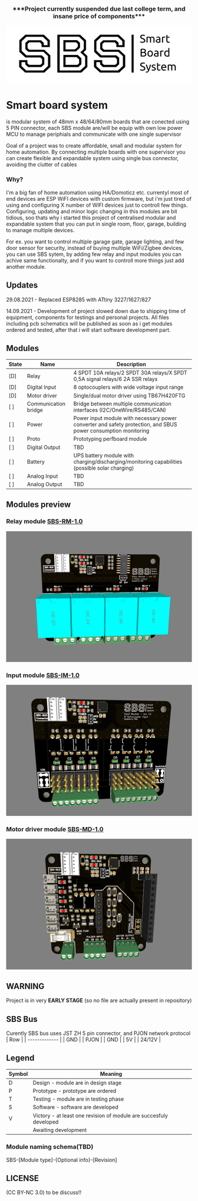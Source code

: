 
<h3 align="center">***Project currently suspended due last college term, and insane price of components***</h3>

<p align="center">
<img src="./sbs-logo.png">
</p>

# Smart board system 
is modular system of 48mm x 48/64/80mm boards that are conected using 5 PIN connector, each SBS module are/will be equip with own low power MCU to manage periphials and communicate with one single supervisor

Goal of a project was to create affordable, small and modular system for home automation. By connecting multiple boards with one supervisor you can create flexible and expandable system using single bus connector, avoiding the clutter of cables

### Why?
I'm a big fan of home automation using HA/Domoticz etc. currentyl most of end devices are ESP WiFI devices with custom firmware, but i'm just tired of using and configuring X number of WIFI devices just to controll few things. Configuring, updating and minor logic changing in this modules are bit tidious, soo thats why i started this project of centralised modular and expandable system that you can put in single room, floor, garage, building to manage multiple devices.

For ex. you want to control multiple garage gate, garage lighting, and few door sensor for security, instead of buying multiple WiFi/Zigbee devices, you can use SBS sytem, by adding few relay and input modules you can achive same functionalty, and if you want to controll more things just add another module.


## Updates
29.08.2021 - Replaced ESP8285 with ATtiny 3227/1627/827

14.09.2021 - Development of project slowed down due to shipping time of equipment, components for testings and personal projects. All files including pcb schematics will be published as soon as i get modules ordered and tested, after that i will start software development part.


## Modules
| State | Name | Description |
| ------------- | ------------- | ------------- |
| [D] | Relay | 4 SPDT 10A relays/2 SPDT 30A relays/X SPDT 0,5A signal relays/6 2A SSR relays  |
| [D] | Digital Input | 8 optocouplers with wide voltage input range |
| [D] | Motor driver | Single/dual motor driver using TB67H420FTG |
| [ ] | Communication bridge | Bridge between multiple communication interfaces (I2C/OneWire/RS485/CAN) |
| [ ] | Power | Power input module with necessary power converter and safety protection, and SBUS power consumption monitoring | TBD |
| [ ] | Proto | Prototyping perfboard module |
| [ ] | Digital Output | TBD |
| [ ] | Battery | UPS battery module with charging/discharging/monitoring capabilities (possible solar charging) | TBD |
| [ ] | Analog Input | TBD |
| [ ] | Analog Output | TBD |

## Modules preview

### Relay module [SBS-RM-1.0](./modules/relay/README.md)
![relay-module](./modules/relay/relay-module-rev10.png)

### Input module [SBS-IM-1.0](./modules/input/README.md)
![input-module](./modules/input/input-module-rev10.png)

### Motor driver module [SBS-MD-1.0](./modules/motor-driver/README.md)
![motor-driver-module](./modules/motor-driver/motor-driver-module-rev10.png)

## WARNING 
Project is in very **EARLY STAGE** (so no file are actually present in repository)


## SBS Bus
Curently SBS bus uses JST ZH 5 pin connector, and PJON network protocol
| Row |
| ------------- |
| GND |
| PJON |
| GND |
| 5V |
| 24/12V |


## Legend
| Symbol | Meaning |
| ------------- | ------------- |
| D | Design - module are in design stage |
| P | Prototype - prototype are ordered |
| T | Testing - module are in testing phase |
| S | Software - software are developed |
| V | Victory - at least one revision of module are succesfuly developed |
|  | Awaiting development |

### Module naming schema(TBD)
SBS-[Module type]-{Optional info}-[Revision]

## LICENSE
(CC BY-NC 3.0) to be discuss!!

